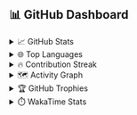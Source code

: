 ## 📊 GitHub Dashboard

<details>
<summary>📈 GitHub Stats</summary>

![GitHub Stats](https://github-readme-stats.vercel.app/api?username=kerneljay&show_icons=true&include_all_commits=true&rank_icon=github&theme=vue-dark)

</details>

<details>
<summary>🌐 Top Languages</summary>

![Top Languages](https://github-readme-stats.vercel.app/api/top-langs/?username=kerneljay&layout=compact&show_icons=true&theme=vue-dark)

</details>

<details>
<summary>🔥 Contribution Streak</summary>

![GitHub Streak](https://streak-stats.demolab.com?user=kerneljay&theme=vue-dark)

</details>

<details>
<summary>🗺️ Activity Graph</summary>

![Activity Graph](https://github-readme-activity-graph.vercel.app/graph?username=kerneljay&theme=vue-dark)

</details>

<details>
<summary>🏆 GitHub Trophies</summary>

[![Trophy](https://github-profile-trophy.vercel.app/?username=kerneljay&theme=vue-dark&margin-w=10&margin-h=10)](https://github.com/ryo-ma/github-profile-trophy)

</details>

<!-- Optional: WakaTime Section -->
<!-- Requires setup: https://github.com/athul/waka-readme -->
<!-- Replace 'yourWakaUsername' with your WakaTime username -->

<details>
<summary>⏱️ WakaTime Stats</summary>

![WakaTime Stats](https://github-readme-stats.vercel.app/api/wakatime?username=kerneljay&theme=vue-dark)

</details>

